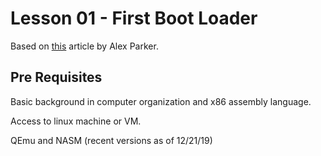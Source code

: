 # Lesson 01 - First Boot Loader

Based on [this](http://3zanders.co.uk/2017/10/13/writing-a-bootloader/) article by Alex Parker.

## Pre Requisites

Basic background in computer organization and x86 assembly language.

Access to linux machine or VM.

QEmu and NASM (recent versions as of 12/21/19)
